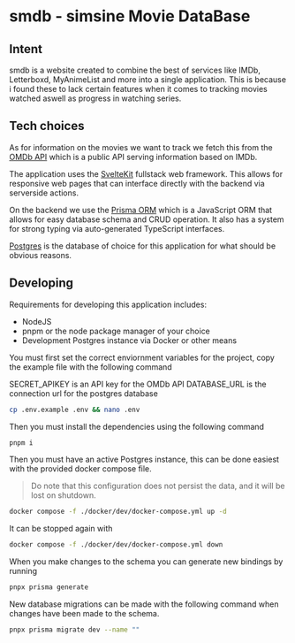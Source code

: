 # smdb - simsine Movie DataBase

## Intent

smdb is a website created to combine the best of services like IMDb, Letterboxd, MyAnimeList and more into a single application.
This is because i found these to lack certain features when it comes to tracking movies watched aswell as progress in watching series.

## Tech choices

As for information on the movies we want to track we fetch this from the [OMDb API](https://www.omdbapi.com/) which is a public API serving information based on IMDb.

The application uses the [SvelteKit](https://kit.svelte.dev/) fullstack web framework. This allows for responsive web pages that can interface directly with the backend via serverside actions.

On the backend we use the [Prisma ORM](https://www.prisma.io/) which is a JavaScript ORM that allows for easy database schema and CRUD operation. It also has a system for strong typing via auto-generated TypeScript interfaces.

[Postgres](https://www.postgresql.org/) is the database of choice for this application for what should be obvious reasons.

## Developing

Requirements for developing this application includes:

-   NodeJS
-   pnpm or the node package manager of your choice
-   Development Postgres instance via Docker or other means

You must first set the correct enviornment variables for the project, copy the example file with the following command

SECRET_APIKEY is an API key for the  OMDb API
DATABASE_URL is the connection url for the postgres database

```sh
cp .env.example .env && nano .env
```

Then you must install the dependencies using the following command

```sh
pnpm i
```

Then you must have an active Postgres instance, this can be done easiest with the provided docker compose file.

> Do note that this configuration does not persist the data, and it will be lost on shutdown.

```sh
docker compose -f ./docker/dev/docker-compose.yml up -d
```

It can be stopped again with

```sh
docker compose -f ./docker/dev/docker-compose.yml down
```

When you make changes to the schema you can generate new bindings by running
```sh
pnpx prisma generate
```

New database migrations can be made with the following command when changes have been made to the schema.

```sh
pnpx prisma migrate dev --name ""
```
